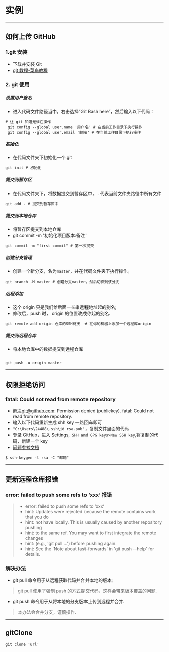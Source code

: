 # 实例

---

## 如何上传 GitHub

### 1.git 安装

- 下载并安装 Git
- [git 教程-菜鸟教程](https://www.runoob.com/git/git-tutorial.html)

### 2. git 使用

##### 设置用户签名

- 进入代码文件路径当中，右击选择“Git Bash here”，然后输入以下代码：

```git
# 让 git 知道是谁在操作
 git config --global user.name '用户名' # 在当前工作目录下执行操作
 git config --global user.email '邮箱' # 在当前工作目录下执行操作
```

##### 初始化

- 在代码文件夹下初始化一个.git

```git
git init # 初始化
```

##### 提交到暂存区

- 在代码文件夹下，将数据提交到暂存区中， `.`代表当前文件夹路径中所有文件

```git
git add . # 提交到暂存区中
```

##### 提交到本地仓库

- 将暂存区提交到本地仓库
- git commit -m '初始化项目版本:备注'

```git
git commit -m "first commit" # 第一次提交
```

##### 创建分支管理

- 创建一个新分支，名为`master`，并在代码文件夹下执行操作。

```git
git branch -M master # 创建分支master，然后切换到该分支
```

##### 远程添加

- 这个 origin 只是我们给后面一长串远程地址起的别名;
- 修改后，push 时， origin 的位置改成你起的别名.

```git
git remote add origin 仓库的SSH链接 	# 在你的机器上添加一个远程库origin
```

##### 提交到远程仓库

- 将本地仓库中的数据提交到远程仓库

```git

git push -u origin master

```

--------------

## 权限拒绝访问

### fatal: Could not read from remote repository

- 解决git@github.com: Permission denied (publickey). fatal: Could not read from remote repository.
- 输入以下代码重新生成 shh key 一路回车即可
- `"C:\Users\24488\.ssh\id_rsa.pub"`，复制文件里面的代码
- 登录 GitHub，进入 Settings,` SHH and GPG keys>New SSH key`,将复制的代码，新建一个 key
- [问题参考文档](https://blog.csdn.net/W_317/article/details/106518894)

```git
$ ssh-keygen -t rsa -C "邮箱"
```

-------------

## 更新远程仓库报错

### error: failed to push some refs to ‘xxx‘ 报错

> - error: failed to push some refs to ‘xxx‘
> - hint: Updates were rejected because the remote contains work that you do
> - hint: not have locally. This is usually caused by another repository pushing
> - hint: to the same ref. You may want to first integrate the remote changes
> - hint: (e.g., 'git pull ...') before pushing again.
> - hint: See the 'Note about fast-forwards' in 'git push --help' for details.

### 解决办法

- git pull 命令用于从远程获取代码并合并本地的版本;

> git pull 使用了强制 push 的方式提交代码，这样会带来版本覆盖的问题.

- git push 命令用于从将本地的分支版本上传到远程并合并.

> 本办法会合并分支，谨慎操作.

-------------

## gitClone

```
git clone 'url'
```

